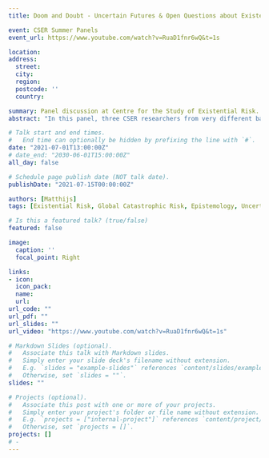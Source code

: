 ```yaml
---
title: Doom and Doubt - Uncertain Futures & Open Questions about Existential Risk

event: CSER Summer Panels
event_url: https://www.youtube.com/watch?v=RuaD1fnr6wQ&t=1s

location: 
address:
  street: 
  city: 
  region: 
  postcode: ''
  country: 

summary: Panel discussion at Centre for the Study of Existential Risk.
abstract: "In this panel, three CSER researchers from very different backgrounds discussed how we can have frank, open, and vulnerable conversations about worst-case future scenarios that fully explore our biggest doubts, uncertainties, and confusions, without detracting from the importance of these risks."

# Talk start and end times.
#   End time can optionally be hidden by prefixing the line with `#`.
date: "2021-07-01T13:00:00Z"
# date_end: "2030-06-01T15:00:00Z"
all_day: false

# Schedule page publish date (NOT talk date).
publishDate: "2021-07-15T00:00:00Z"

authors: [Matthijs]
tags: [Existential Risk, Global Catastrophic Risk, Epistemology, Uncertainty]

# Is this a featured talk? (true/false)
featured: false

image:
  caption: ''
  focal_point: Right

links:
- icon: 
  icon_pack: 
  name: 
  url: 
url_code: ""
url_pdf: ""
url_slides: ""
url_video: "https://www.youtube.com/watch?v=RuaD1fnr6wQ&t=1s"

# Markdown Slides (optional).
#   Associate this talk with Markdown slides.
#   Simply enter your slide deck's filename without extension.
#   E.g. `slides = "example-slides"` references `content/slides/example-slides.md`.
#   Otherwise, set `slides = ""`.
slides: ""

# Projects (optional).
#   Associate this post with one or more of your projects.
#   Simply enter your project's folder or file name without extension.
#   E.g. `projects = ["internal-project"]` references `content/project/deep-learning/index.md`.
#   Otherwise, set `projects = []`.
projects: []
# - 
---
```

<!-- 
{{% callout note %}}
Click on the **Slides** button above to view the built-in slides feature.
{{% /callout %}}

Slides can be added in a few ways:

- **Create** slides using Wowchemy's [*Slides*](https://wowchemy.com/docs/managing-content/#create-slides) feature and link using `slides` parameter in the front matter of the talk file
- **Upload** an existing slide deck to `static/` and link using `url_slides` parameter in the front matter of the talk file
- **Embed** your slides (e.g. Google Slides) or presentation video on this page using [shortcodes](https://wowchemy.com/docs/writing-markdown-latex/).

Further event details, including [page elements](https://wowchemy.com/docs/writing-markdown-latex/) such as image galleries, can be added to the body of this page. -->
